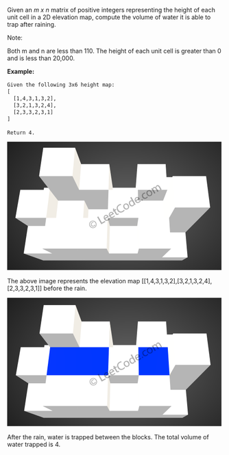 Given an *m x n* matrix of positive integers representing the height of each unit cell in a 2D elevation map, compute the volume of water it is able to trap after raining.

Note:

Both m and n are less than 110. The height of each unit cell is greater than 0 and is less than 20,000.
 

**Example:**
```
Given the following 3x6 height map:
[
  [1,4,3,1,3,2],
  [3,2,1,3,2,4],
  [2,3,3,2,3,1]
]

Return 4.
```

![](rainwater_empty.png)

The above image represents the elevation map [[1,4,3,1,3,2],[3,2,1,3,2,4],[2,3,3,2,3,1]] before the rain.

![](rainwater_fill.png)

After the rain, water is trapped between the blocks. The total volume of water trapped is 4.